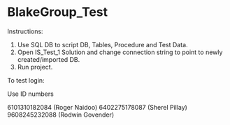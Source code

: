 # BlakeGroup_Test

Instructions:

1. Use SQL DB to script DB, Tables, Procedure and Test Data.
2. Open IS_Test_1 Solution and change connection string to point to newly created/imported DB.
3. Run project.

To test login:

Use ID numbers

6101310182084 (Roger Naidoo)
6402275178087 (Sherel Pillay)
9608245232088 (Rodwin Govender)